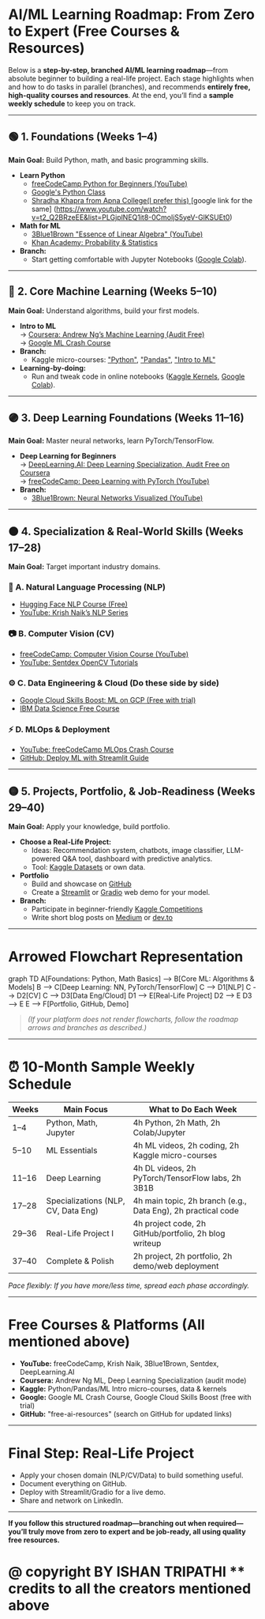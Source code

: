# AI/ML Learning Roadmap: From Zero to Expert (Free Courses & Resources)

Below is a **step-by-step, branched AI/ML learning roadmap**—from absolute beginner to building a real-life project. Each stage highlights when and how to do tasks in parallel (branches), and recommends **entirely free, high-quality courses and resources**. At the end, you’ll find a **sample weekly schedule** to keep you on track.

---

## 🟢 1. Foundations (Weeks 1–4)

**Main Goal:** Build Python, math, and basic programming skills.

- **Learn Python**  
  - [freeCodeCamp Python for Beginners (YouTube)](https://www.youtube.com/watch?v=rfscVS0vtbw)  
  - [Google's Python Class](https://developers.google.com/edu/python)
  - [Shradha Khapra from Apna College(I prefer this) ](https://drive.google.com/drive/folders/1LahwPSc6f9nkxBiRrz6LFUzkrg-Kzvov) [google link for the same] (https://www.youtube.com/watch?v=t2_Q2BRzeEE&list=PLGjplNEQ1it8-0CmoljS5yeV-GlKSUEt0)
- **Math for ML**  
  - [3Blue1Brown "Essence of Linear Algebra" (YouTube)](https://www.youtube.com/playlist?list=PLZHQObOWTQDMsr9K-fJURNmz3wDZrQ_DQ)  
  - [Khan Academy: Probability & Statistics](https://www.khanacademy.org/math/statistics-probability)
- **Branch:**  
  - Start getting comfortable with Jupyter Notebooks ([Google Colab](https://colab.research.google.com/)).

---

## 🔵 2. Core Machine Learning (Weeks 5–10)

**Main Goal:** Understand algorithms, build your first models.

- **Intro to ML**  
  → [Coursera: Andrew Ng’s Machine Learning (Audit Free)](https://www.coursera.org/learn/machine-learning)  
  → [Google ML Crash Course](https://developers.google.com/machine-learning/crash-course)
- **Branch:**  
  - Kaggle micro-courses: ["Python"](https://www.kaggle.com/learn/python), ["Pandas"](https://www.kaggle.com/learn/pandas), ["Intro to ML"](https://www.kaggle.com/learn/intro-to-machine-learning)
- **Learning-by-doing:**  
  - Run and tweak code in online notebooks ([Kaggle Kernels](https://www.kaggle.com/kernels), [Google Colab](https://colab.research.google.com/)).

---

## 🟣 3. Deep Learning Foundations (Weeks 11–16)

**Main Goal:** Master neural networks, learn PyTorch/TensorFlow.

- **Deep Learning for Beginners**  
  → [DeepLearning.AI: Deep Learning Specialization, Audit Free on Coursera](https://www.coursera.org/specializations/deep-learning)  
  → [freeCodeCamp: Deep Learning with PyTorch (YouTube)](https://www.youtube.com/watch?v=GIsg-ZUy0MY)
- **Branch:**  
  - [3Blue1Brown: Neural Networks Visualized (YouTube)](https://www.youtube.com/watch?v=aircAruvnKk)

---

## 🟠 4. Specialization & Real-World Skills (Weeks 17–28)

**Main Goal:** Target important industry domains.

### 💬 A. Natural Language Processing (NLP)
  - [Hugging Face NLP Course (Free)](https://huggingface.co/course/chapter1)  
  - [YouTube: Krish Naik’s NLP Series](https://www.youtube.com/playlist?list=PLZoTAELRMXVPkLYXwRFO5nJY-uHOH9KVU)

### 📷 B. Computer Vision (CV)
  - [freeCodeCamp: Computer Vision Course (YouTube)](https://www.youtube.com/watch?v=5HgLvlfuO2o)  
  - [YouTube: Sentdex OpenCV Tutorials](https://www.youtube.com/playlist?list=PLQVvvaa0QuDdttJXlLtAJxJetJcqmqlQq)

### ⚙️ C. Data Engineering & Cloud (Do these side by side)
  - [Google Cloud Skills Boost: ML on GCP (Free with trial)](https://www.cloudskillsboost.google/quests/29)  
  - [IBM Data Science Free Course](https://cognitiveclass.ai/courses/data-science-hands-open-source-tools-2)

### ⚡ D. MLOps & Deployment
  - [YouTube: freeCodeCamp MLOps Crash Course](https://www.youtube.com/watch?v=9-QBeero5cc)  
  - [GitHub: Deploy ML with Streamlit Guide](https://github.com/streamlit/streamlit)

---

## 🟡 5. Projects, Portfolio, & Job-Readiness (Weeks 29–40)

**Main Goal:** Apply your knowledge, build portfolio.

- **Choose a Real-Life Project:**  
  - Ideas: Recommendation system, chatbots, image classifier, LLM-powered Q&A tool, dashboard with predictive analytics.  
  - Tool: [Kaggle Datasets](https://www.kaggle.com/datasets) or own data.
- **Portfolio**  
  - Build and showcase on [GitHub](https://github.com/)  
  - Create a [Streamlit](https://streamlit.io/) or [Gradio](https://gradio.app/) web demo for your model.
- **Branch:**  
  - Participate in beginner-friendly [Kaggle Competitions](https://www.kaggle.com/competitions)  
  - Write short blog posts on [Medium](https://medium.com/) or [dev.to](https://dev.to/)

---

# Arrowed Flowchart Representation

graph TD
A[Foundations: Python, Math Basics] --> B[Core ML: Algorithms & Models]
B --> C[Deep Learning: NN, PyTorch/TensorFlow]
C --> D1[NLP]
C --> D2[CV]
C --> D3[Data Eng/Cloud]
D1 --> E[Real-Life Project]
D2 --> E
D3 --> E
E --> F[Portfolio, GitHub, Demo]


> *(If your platform does not render flowcharts, follow the roadmap arrows and branches as described.)*

---

# ⏰ 10-Month Sample Weekly Schedule

| Weeks   | Main Focus                        | What to Do Each Week                            |
|---------|---------------------------------|------------------------------------------------|
| 1–4     | Python, Math, Jupyter            | 4h Python, 2h Math, 2h Colab/Jupyter            |
| 5–10    | ML Essentials                   | 4h ML videos, 2h coding, 2h Kaggle micro-courses|
| 11–16   | Deep Learning                   | 4h DL videos, 2h PyTorch/TensorFlow labs, 2h 3B1B|
| 17–28   | Specializations (NLP, CV, Data Eng) | 4h main topic, 2h branch (e.g., Data Eng), 2h practical code|
| 29–36   | Real-Life Project I              | 4h project code, 2h GitHub/portfolio, 2h blog writeup|
| 37–40   | Complete & Polish                | 2h project, 2h portfolio, 2h demo/web deployment| 

*Pace flexibly: If you have more/less time, spread each phase accordingly.*

---

# Free Courses & Platforms (All mentioned above)

- **YouTube:** freeCodeCamp, Krish Naik, 3Blue1Brown, Sentdex, DeepLearning.AI  
- **Coursera:** Andrew Ng ML, Deep Learning Specialization (audit mode)  
- **Kaggle:** Python/Pandas/ML Intro micro-courses, data & kernels  
- **Google:** Google ML Crash Course, Google Cloud Skills Boost (free with trial)  
- **GitHub:** "free-ai-resources" (search on GitHub for updated links)

---

# Final Step: Real-Life Project

- Apply your chosen domain (NLP/CV/Data) to build something useful.  
- Document everything on GitHub.  
- Deploy with Streamlit/Gradio for a live demo.  
- Share and network on LinkedIn.

---

**If you follow this structured roadmap—branching out when required—you’ll truly move from zero to expert and be job-ready, all using quality free resources.**

# @ copyright BY ISHAN TRIPATHI ** credits to all the creators mentioned above